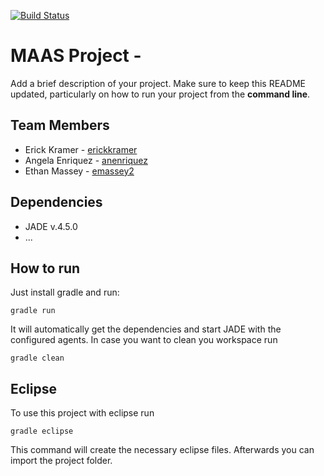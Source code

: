 [![Build Status](https://travis-ci.org/HBRS-MAAS/ws18-project-mas_maas.svg?branch=master)](https://travis-ci.org/HBRS-MAAS/ws18-project-mas_maas)
# MAAS Project - <Team mas_MAAS>

Add a brief description of your project. Make sure to keep this README updated, particularly on how to run your project from the **command line**.

## Team Members
*  Erick Kramer - [erickkramer](https://github.com/erickkramer)
*   Angela Enriquez - [anenriquez](https://github.com/anenriquez)
*   Ethan Massey - [emassey2](https://github.com/emassey2)

## Dependencies
* JADE v.4.5.0
* ...

## How to run
Just install gradle and run:

    gradle run

It will automatically get the dependencies and start JADE with the configured agents.
In case you want to clean you workspace run

    gradle clean

## Eclipse
To use this project with eclipse run

    gradle eclipse

This command will create the necessary eclipse files.
Afterwards you can import the project folder.
